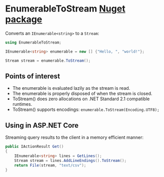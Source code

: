 # EnumerableToStream [Nuget package][nuget]

Converts an ```IEnumerable<string>``` to a ```Stream```:

```csharp
using EnumerableToStream;

IEnumerable<string> enumerable = new [] {"Hello, ", "world!"};

Stream stream = enumerable.ToStream();
```

## Points of interest

* The enumerable is evaluated lazily as the stream is read.
* The enumerable is properly disposed of when the stream is closed.
* ToStream() does zero allocations on .NET Standard 2.1 compatible runtimes.
* ToStream() supports encodings: ```enumerable.ToStream(Encoding.UTF8);```

[nuget]: https://www.nuget.org/packages/EnumerableToStream/

## Using in ASP.NET Core

Streaming query results to the client in a memory efficient manner:

```csharp
public IActionResult Get()
{
    IEnumerable<string> lines = GetLines();
    Stream stream = lines.AddLineEndings().ToStream();
    return File(stream, "text/csv");
}
```
